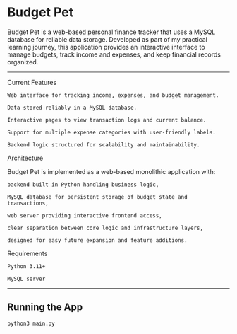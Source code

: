 # Budget Pet

Budget Pet is a web-based personal finance tracker that uses a MySQL database for reliable data storage. Developed as part of my practical learning journey, this application provides an interactive interface to manage budgets, track income and expenses, and keep financial records organized.

---

Current Features

    Web interface for tracking income, expenses, and budget management.

    Data stored reliably in a MySQL database.

    Interactive pages to view transaction logs and current balance.

    Support for multiple expense categories with user-friendly labels.

    Backend logic structured for scalability and maintainability.

Architecture

Budget Pet is implemented as a web-based monolithic application with:

    backend built in Python handling business logic,

    MySQL database for persistent storage of budget state and transactions,

    web server providing interactive frontend access,

    clear separation between core logic and infrastructure layers,

    designed for easy future expansion and feature additions.

Requirements

    Python 3.11+

    MySQL server

---

## Running the App

```bash
python3 main.py
